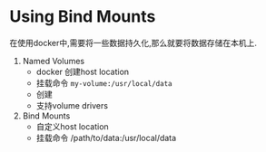 # Using Bind Mounts

在使用docker中,需要将一些数据持久化,那么就要将数据存储在本机上.

1. Named Volumes
    - docker 创建host location
    - 挂载命令 `my-volume:/usr/local/data`
    - 创建
    - 支持volume drivers
2. Bind Mounts
    - 自定义host location
    - 挂载命令 /path/to/data:/usr/local/data